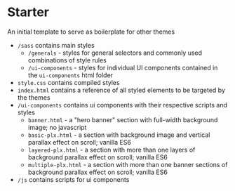 # Starter

An initial template to serve as boilerplate for other themes

* `/sass` contains main styles
    * `/generals` - styles for general selectors and commonly used combinations of style rules
    * `/ui-components` - styles for individual UI components contained in the `ui-components` html folder
* `style.css` contains compiled styles
* `index.html` contains a reference of all styled elements to be targeted by the themes
* `/ui-components` contains ui components with their respective scripts and styles
    * `banner.html` - a "hero banner" section with full-width background image; no javascript
    * `basic-plx.html` - a section with background image and vertical parallax effect on scroll; vanilla ES6
    * `layered-plx.html` - a section with more than one layers of background parallax effect on scroll; vanilla ES6
    * `multiple-plx.html` - a section with more than one banner sections of background parallax effect on scroll; vanilla ES6
* `/js` contains scripts for ui components